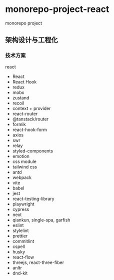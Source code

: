 # monorepo-project-react
monorepo project


## 架构设计与工程化
### 技术方案
react
- React
- React Hook
- redux
- mobx
- zustand
- recoil
- context + provider
- react-router
- @tanstack/router
- formik
- react-hook-form
- axios
- swr
- relay
- styled-components
- emotion
- css module
- tailwind css
- antd
- webpack
- vite
- babel
- jest
- react-testing-library
- playwright
- cypress
- next
- qiankun, single-spa, garfish
- eslint
- stylelint
- prettier
- commitlint
- cspell
- husky
- react-flow
- threejs, react-three-fiber
- anltr
- dnd-kit

